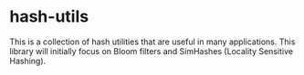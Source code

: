hash-utils
==========

This is a collection of hash utilities that are useful in many applications. This library will initially focus on Bloom filters and SimHashes (Locality Sensitive Hashing).
